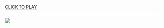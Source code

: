 
<a href="https://premium76.site?title=ping_pong_games_unblocked&ref=13M">CLICK TO PLAY</a></h3>
<hr>

<a href="https://premium76.site?title=ping_pong_games_unblocked&ref=13M"><img src="https://clearcache.store/games.png"></a>


